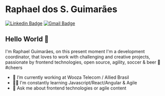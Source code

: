 # Raphael dos S. Guimarães
[![Linkedin Badge](https://img.shields.io/badge/-LinkedIn-blue?style=flat-square&logo=Linkedin&logoColor=white&link=https://www.linkedin.com/in/raphaelsguimaraes/)](https://www.linkedin.com/in/raphaelsguimaraes/)
[![Gmail Badge](https://img.shields.io/badge/-Gmail-c14438?style=flat-square&logo=Gmail&logoColor=white&link=mailto:raphaguimaraes@gmail.com)](mailto:raphaguimaraes@gmail.com)


## Hello World 👋
I'm Raphael Guimarães, on this present moment I'm a development coordinator, that loves to work with challenging and creative projects, passionate by frontend technologies, open source, agility, soccer & beer :beers: #cheers 

<!--
**RaphaelGuimaraes/RaphaelGuimaraes** is a ✨ _special_ ✨ repository because its `README.md` (this file) appears on your GitHub profile.
-->

- :briefcase: I’m currently working at Wooza Telecom / Allied Brasil
- :man_technologist: I'm constantly learning Javascript/React/Angular & Agile
- 💬 Ask me about frontend technologies or agile content

